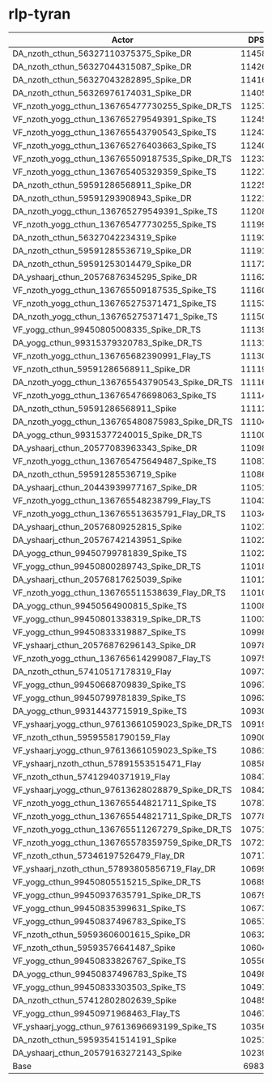 # rlp-tyran
| Actor | DPS | Increase |
|---|:---:|:---:|
|DA_nzoth_cthun_56327110375375_Spike_DR|114588|64.09%|
|DA_nzoth_cthun_56327044315087_Spike_DR|114264|63.63%|
|DA_nzoth_cthun_56327043282895_Spike_DR|114162|63.48%|
|DA_nzoth_cthun_56326976174031_Spike_DR|114054|63.33%|
|VF_nzoth_yogg_cthun_136765477730255_Spike_DR_TS|112572|61.21%|
|VF_nzoth_yogg_cthun_136765279549391_Spike_TS|112453|61.04%|
|VF_nzoth_yogg_cthun_136765543790543_Spike_TS|112432|61.01%|
|VF_nzoth_yogg_cthun_136765276403663_Spike_TS|112402|60.96%|
|VF_nzoth_yogg_cthun_136765509187535_Spike_DR_TS|112334|60.87%|
|VF_nzoth_yogg_cthun_136765405329359_Spike_TS|112270|60.77%|
|DA_nzoth_cthun_59591286568911_Spike_DR|112251|60.75%|
|DA_nzoth_cthun_59591293908943_Spike_DR|112218|60.70%|
|DA_nzoth_yogg_cthun_136765279549391_Spike_TS|112086|60.51%|
|VF_nzoth_yogg_cthun_136765477730255_Spike_TS|111999|60.39%|
|DA_nzoth_cthun_56327042234319_Spike|111930|60.29%|
|DA_nzoth_cthun_59591285536719_Spike_DR|111918|60.27%|
|DA_nzoth_cthun_59591253014479_Spike_DR|111723|59.99%|
|DA_yshaarj_cthun_20576876345295_Spike_DR|111627|59.85%|
|VF_nzoth_yogg_cthun_136765509187535_Spike_TS|111605|59.82%|
|VF_nzoth_yogg_cthun_136765275371471_Spike_TS|111535|59.72%|
|DA_nzoth_yogg_cthun_136765275371471_Spike_TS|111500|59.67%|
|VF_yogg_cthun_99450805008335_Spike_DR_TS|111390|59.51%|
|DA_yogg_cthun_99315379320783_Spike_DR_TS|111315|59.41%|
|VF_nzoth_yogg_cthun_136765682390991_Flay_TS|111308|59.40%|
|VF_nzoth_cthun_59591286568911_Spike_DR|111199|59.24%|
|DA_nzoth_yogg_cthun_136765543790543_Spike_DR_TS|111162|59.19%|
|VF_nzoth_yogg_cthun_136765476698063_Spike_TS|111148|59.17%|
|DA_nzoth_cthun_59591286568911_Spike|111121|59.13%|
|DA_nzoth_yogg_cthun_136765480875983_Spike_DR_TS|111047|59.02%|
|DA_yogg_cthun_99315377240015_Spike_DR_TS|111004|58.96%|
|DA_yshaarj_cthun_20577083963343_Spike_DR|110989|58.94%|
|VF_nzoth_yogg_cthun_136765475649487_Spike_TS|110873|58.77%|
|DA_nzoth_cthun_59591285536719_Spike|110866|58.76%|
|DA_yshaarj_cthun_20443939977167_Spike_DR|110516|58.26%|
|VF_nzoth_yogg_cthun_136765548238799_Flay_TS|110439|58.15%|
|VF_nzoth_yogg_cthun_136765513635791_Flay_DR_TS|110340|58.01%|
|DA_yshaarj_cthun_20576809252815_Spike|110279|57.92%|
|DA_yshaarj_cthun_20576742143951_Spike|110228|57.85%|
|DA_yogg_cthun_99450799781839_Spike_TS|110221|57.84%|
|VF_yogg_cthun_99450800289743_Spike_DR_TS|110184|57.79%|
|DA_yshaarj_cthun_20576817625039_Spike|110129|57.71%|
|VF_nzoth_yogg_cthun_136765511538639_Flay_DR_TS|110108|57.68%|
|DA_yogg_cthun_99450564900815_Spike_TS|110084|57.64%|
|VF_yogg_cthun_99450801338319_Spike_DR_TS|110038|57.58%|
|VF_yogg_cthun_99450833319887_Spike_TS|109985|57.50%|
|VF_yshaarj_cthun_20576876296143_Spike_DR|109789|57.22%|
|VF_nzoth_yogg_cthun_136765614299087_Flay_TS|109752|57.17%|
|DA_nzoth_cthun_57410517178319_Flay|109732|57.14%|
|VF_yogg_cthun_99450668709839_Spike_TS|109675|57.06%|
|VF_yogg_cthun_99450799781839_Spike_TS|109637|57.00%|
|DA_yogg_cthun_99314437715919_Spike_TS|109301|56.52%|
|VF_yshaarj_yogg_cthun_97613661059023_Spike_DR_TS|109193|56.37%|
|VF_nzoth_cthun_59595581790159_Flay|109006|56.10%|
|VF_yshaarj_yogg_cthun_97613661059023_Spike_TS|108616|55.54%|
|VF_yshaarj_nzoth_cthun_57891553515471_Flay|108584|55.50%|
|VF_nzoth_cthun_57412940371919_Flay|108472|55.34%|
|VF_yshaarj_yogg_cthun_97613628028879_Spike_DR_TS|108425|55.27%|
|VF_nzoth_yogg_cthun_136765544821711_Spike_TS|107876|54.48%|
|VF_nzoth_yogg_cthun_136765544821711_Spike_DR_TS|107783|54.35%|
|VF_nzoth_yogg_cthun_136765511267279_Spike_DR_TS|107518|53.97%|
|VF_nzoth_yogg_cthun_136765578359759_Spike_DR_TS|107214|53.53%|
|VF_nzoth_cthun_57346197526479_Flay_DR|107178|53.48%|
|VF_yshaarj_nzoth_cthun_57893805856719_Flay_DR|106994|53.22%|
|VF_yogg_cthun_99450805515215_Spike_DR_TS|106899|53.08%|
|VF_yogg_cthun_99450937635791_Spike_DR_TS|106791|52.93%|
|VF_yogg_cthun_99450835399631_Spike_TS|106735|52.85%|
|VF_yogg_cthun_99450837496783_Spike_TS|106575|52.62%|
|VF_nzoth_cthun_59593606001615_Spike_DR|106323|52.26%|
|VF_nzoth_cthun_59593576641487_Spike|106046|51.86%|
|VF_yogg_cthun_99450833826767_Spike_TS|105561|51.17%|
|DA_yogg_cthun_99450837496783_Spike_TS|104988|50.35%|
|VF_yogg_cthun_99450833303503_Spike_TS|104979|50.33%|
|DA_nzoth_cthun_57412802802639_Spike|104851|50.15%|
|VF_yogg_cthun_99450971968463_Flay_TS|104674|49.90%|
|VF_yshaarj_yogg_cthun_97613696693199_Spike_TS|103560|48.30%|
|DA_nzoth_cthun_59593541514191_Spike|102511|46.80%|
|DA_yshaarj_cthun_20579163272143_Spike|102397|46.64%|
|Base|69831|0.00%|

